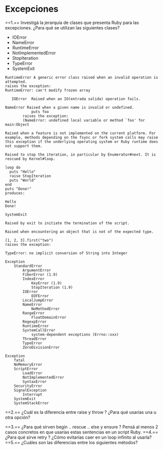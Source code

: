 # Excepciones

==1.== Investigá la jerarquía de clases que presenta Ruby para las excepciones. ¿Para qué se utilizan las siguientes clases?
- IOError
- NameError
- RuntimeError
- NotImplementedError
- StopIteration
- TypeError
- SystemExit


```
RuntimeError A generic error class raised when an invalid operation is attempted.
raises the exception:
RuntimeError: can't modify frozen array
```
```
   IOError  Raised when an IO(entrada salida) operation fails.
```
```
NameError Raised when a given name is invalid or undefined.
     		puts foo
		raises the exception:
		(NameError: undefined local variable or method `foo' for 											main:Object
```
```
Raised when a feature is not implemented on the current platform. For example, methods depending on the fsync or fork system calls may raise this exception if the underlying operating system or Ruby runtime does not support them.
```
```
Raised to stop the iteration, in particular by Enumerator#next. It is rescued by Kernel#loop.

loop do
  puts "Hello"
  raise StopIteration
  puts "World"
end
puts "Done!"
produces:

Hello
Done!
```

```
SystemExit

Raised by exit to initiate the termination of the script.
```

```
Raised when encountering an object that is not of the expected type.

[1, 2, 3].first("two")
raises the exception:

TypeError: no implicit conversion of String into Integer
```
```
Exception
    StandardError
        ArgumentError
        FiberError (1.9)
        IndexError
            KeyError (1.9)
            StopIteration (1.9)
        IOError  
            EOFError
        LocalJumpError
        NameError    
            NoMethodError
        RangeError
            FloatDomainError
        RegexpError
        RuntimeError
        SystemCallError
            system-dependent exceptions (Errno::xxx)
        ThreadError
        TypeError
        ZeroDivisionError
```     


```
Exception
    fatal
    NoMemoryError
    ScriptError
        LoadError
        NotImplementedError
        SyntaxError
    SecurityError 
    SignalException
        Interrupt
    SystemExit
    SystemStackError
```




==2.== ¿Cuál es la diferencia entre raise y throw ? ¿Para qué usarías una u otra opción?

==3.== ¿Para qué sirven begin .. rescue .. else y ensure ? Pensá al menos 2 casos concretos en que usarías estas sentencias en un script Ruby.
==4.== ¿Para qué sirve retry ? ¿Cómo evitarías caer en un loop infinito al usarla?
==5.== ¿Cuáles son las diferencias entre los siguientes métodos?

